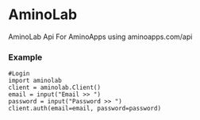 # AminoLab
AminoLab Api For AminoApps using aminoapps.com/api
### Example
```python3
#Login
import aminolab
client = aminolab.Client()
email = input("Email >> ")
password = input("Password >> ")
client.auth(email=email, password=password)
```
